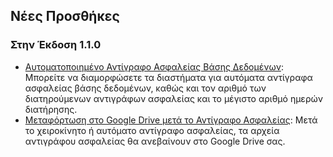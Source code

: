 ## Νέες Προσθήκες

### Στην Έκδοση 1.1.0
 * [Αυτοματοποιημένο Αντίγραφο Ασφαλείας Βάσης Δεδομένων](https://youtube.com/shorts/dWePWDncx0k): Μπορείτε να διαμορφώσετε τα διαστήματα για αυτόματα αντίγραφα ασφαλείας βάσης δεδομένων, καθώς και τον αριθμό των διατηρούμενων αντιγράφων ασφαλείας και το μέγιστο αριθμό ημερών διατήρησης.
 * [Μεταφόρτωση στο Google Drive μετά το Αντίγραφο Ασφαλείας](https://youtu.be/hOJdtKElLuw): Μετά το χειροκίνητο ή αυτόματο αντίγραφο ασφαλείας, τα αρχεία αντιγράφου ασφαλείας θα ανεβαίνουν στο Google Drive σας.